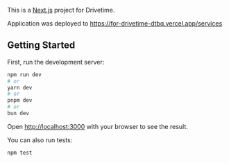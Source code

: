 This is a [Next.js](https://nextjs.org/) project for Drivetime.

Application was deployed to https://for-drivetime-dtbq.vercel.app/services
## Getting Started

First, run the development server:

```bash
npm run dev
# or
yarn dev
# or
pnpm dev
# or
bun dev
```

Open [http://localhost:3000](http://localhost:3000) with your browser to see the result.


You can also run tests:


```bash
npm test
```